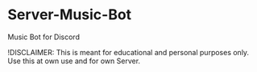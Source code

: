 # Server-Music-Bot
Music Bot for Discord

!DISCLAIMER: This is meant for educational and personal purposes only. Use this at own use and for own Server.

